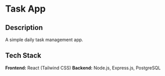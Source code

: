 # Task App
## Description
A simple daily task management app.

## Tech Stack
**Frontend:** React (Tailwind CSS)
**Backend:** Node.js, Express.js, PostgreSQL